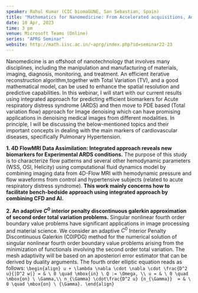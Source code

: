 ```yaml
---
speaker: Rahul Kumar (CIC biomaGUNE, San Sebastian, Spain)
title: "Mathematics for Nanomedicine: From Accelerated acquisitions, Advance Image Processing, to Patient Specific Models"
date: 10 Apr, 2023
time: 3 pm
venue: Microsoft Teams (Online)
series: "APRG Seminar"
website: http://math.iisc.ac.in/~aprg/index.php?id=seminar22-23
---
```


Nanomedicine is an offshoot of nanotechnology that involves many disciplines, including the manipulation and manufacturing
of materials, imaging, diagnosis, monitoring, and treatment.  An efficient iterative reconstruction algorithm,together with
Total Variation (TV), and a good mathematical model, can be used to enhance the spatial resolution and predictive capabilities.
In this webinar, I will start with our current results using integrated approach for predicting efficient biomarkers for Acute
respiratory distress syndrome (ARDS) and then move to PDE based (Total variation flow) approach for Image denoising which can
have promising applications in denoising medical images from different modalities. In principle, I will be discussing the
below-mentioned topics and their important concepts in dealing with the main markers of cardiovascular diseases, specifically
Pulmonary Hypertension. 

__1. 4D FlowMRI Data Assimilation: Integrated approach reveals new biomarkers for Experimental ARDS conditions.__
The purpose of this study is to characterize flow patterns and several other hemodynamic parameters (WSS, OSI, Helicity) using
computational fluid dynamics model by combining imaging data from 4D-Flow MRI with hemodynamic pressure and flow waveforms from
control and hypertensive subjects (related to acute respiratory distress syndrome).
__This work mainly concerns how to facilitate bench-bedside approach using integrated approach by combining CFD and AI.__

__2. An adaptive $C^0$ interior penalty discontinuous galerkin approximation of second order total variation problems.__
Singular nonlinear fourth order boundary value problems have significant applications in image processing and material science.
We consider an adaptive $C^0$ Interior Penalty Discontinuous Galerkin (C0IPDG) method for the numerical solution of singular
nonlinear fourth order boundary value problems arising from the minimization of functionals involving the second order total
variation. The mesh adaptivity will be  based on an aposteriori error estimator that can be derived by duality arguments. The
fourth order elliptic equation reads as follows:
`\begin{align}
 u + \lambda \nabla \cdot \nabla \cdot \frac{D^2 u}{|D^2 w|} = & \ 0 \quad \mbox{in} \ Q := \Omega, \\
  u = & \ 0 \quad \mbox{on} \ \Gamma,\\
 n_{\Gamma} \cdot\frac{D^2 u} {n_{\Gamma}}  = & \ 0 \quad \mbox{on} \ {\Gamma}.
\end{align}`
